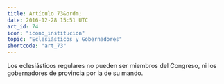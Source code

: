 ```yaml
---
title: Artículo 73&ordm;
date: 2016-12-28 15:51 UTC
art_id: 74
icon: "icono_institucion"
topic: "Eclesiásticos y Gobernadores"
shortcode: "art_73"
---
```

Los eclesiásticos regulares no pueden ser miembros del Congreso, ni los gobernadores de provincia por la de su mando.
